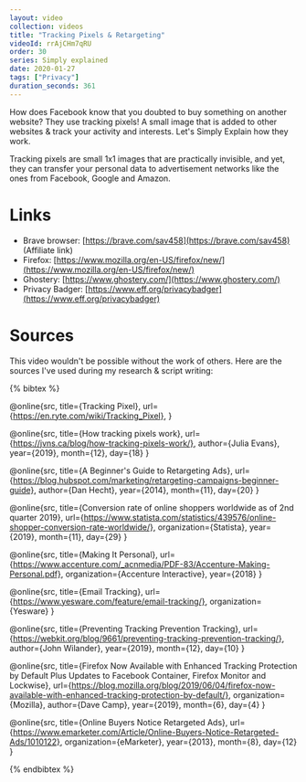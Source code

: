 ```yaml
---
layout: video
collection: videos
title: "Tracking Pixels & Retargeting"
videoId: rrAjCHm7qRU
order: 30
series: Simply explained
date: 2020-01-27
tags: ["Privacy"]
duration_seconds: 361
---
```


How does Facebook know that you doubted to buy something on another website? They use tracking pixels! A small image that is added to other websites & track your activity and interests. Let's Simply Explain how they work.

Tracking pixels are small 1x1 images that are practically invisible, and yet, they can transfer your personal data to advertisement networks like the ones from Facebook, Google and Amazon.

# Links

* Brave browser: [https://brave.com/sav458](https://brave.com/sav458) (Affiliate link)
* Firefox: [https://www.mozilla.org/en-US/firefox/new/](https://www.mozilla.org/en-US/firefox/new/)
* Ghostery: [https://www.ghostery.com/](https://www.ghostery.com/)
* Privacy Badger: [https://www.eff.org/privacybadger](https://www.eff.org/privacybadger)


# Sources

This video wouldn't be possible without the work of others. Here are the sources I've used during my research & script writing:

{% bibtex %}

@online{src,
    title={Tracking Pixel},
    url={https://en.ryte.com/wiki/Tracking_Pixel},
}

@online{src,
    title={How tracking pixels work},
    url={https://jvns.ca/blog/how-tracking-pixels-work/},
    author={Julia Evans},
    year={2019},
    month={12},
    day={18}
}

@online{src,
    title={A Beginner's Guide to Retargeting Ads},
    url={https://blog.hubspot.com/marketing/retargeting-campaigns-beginner-guide},
    author={Dan Hecht},
    year={2014},
    month={11},
    day={20}
}

@online{src,
    title={Conversion rate of online shoppers worldwide as of 2nd quarter 2019},
    url={https://www.statista.com/statistics/439576/online-shopper-conversion-rate-worldwide/},
    organization={Statista},
    year={2019},
    month={11},
    day={29}
}

@online{src,
    title={Making It Personal},
    url={https://www.accenture.com/_acnmedia/PDF-83/Accenture-Making-Personal.pdf},
    organization={Accenture Interactive},
    year={2018}
}

@online{src,
    title={Email Tracking},
    url={https://www.yesware.com/feature/email-tracking/},
    organization={Yesware}
}

@online{src,
    title={Preventing Tracking Prevention Tracking},
    url={https://webkit.org/blog/9661/preventing-tracking-prevention-tracking/},
    author={John Wilander},
    year={2019},
    month={12},
    day={10}
}

@online{src,
    title={Firefox Now Available with Enhanced Tracking Protection by Default Plus Updates to Facebook Container, Firefox Monitor and Lockwise},
    url={https://blog.mozilla.org/blog/2019/06/04/firefox-now-available-with-enhanced-tracking-protection-by-default/},
    organization={Mozilla},
    author={Dave Camp},
    year={2019},
    month={6},
    day={4}
}

@online{src,
    title={Online Buyers Notice Retargeted Ads},
    url={https://www.emarketer.com/Article/Online-Buyers-Notice-Retargeted-Ads/1010122},
    organization={eMarketer},
    year={2013},
    month={8},
    day={12}
}

{% endbibtex %}
